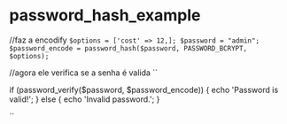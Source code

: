 # password_hash_example

//faz a encodify
``
$options = ['cost' => 12,];
$password = "admin";
$password_encode = password_hash($password, PASSWORD_BCRYPT, $options);
``


//agora ele verifica se a senha é valida
``

if (password_verify($password, $password_encode)) {
    echo 'Password is valid!';
} else {
    echo 'Invalid password.';
}

``

